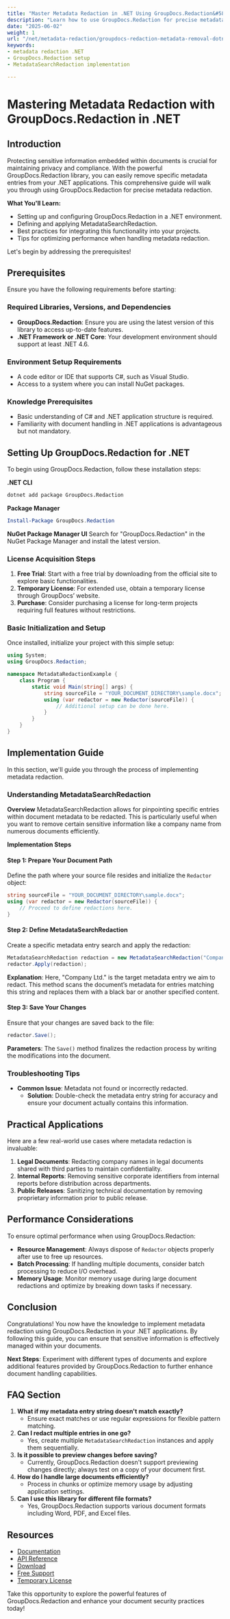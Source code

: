 ```yaml
---
title: "Master Metadata Redaction in .NET Using GroupDocs.Redaction&#58; A Comprehensive Guide"
description: "Learn how to use GroupDocs.Redaction for precise metadata removal in .NET applications. Follow this guide for easy setup and implementation."
date: "2025-06-02"
weight: 1
url: "/net/metadata-redaction/groupdocs-redaction-metadata-removal-dotnet/"
keywords:
- metadata redaction .NET
- GroupDocs.Redaction setup
- MetadataSearchRedaction implementation

---
```



# Mastering Metadata Redaction with GroupDocs.Redaction in .NET

## Introduction

Protecting sensitive information embedded within documents is crucial for maintaining privacy and compliance. With the powerful GroupDocs.Redaction library, you can easily remove specific metadata entries from your .NET applications. This comprehensive guide will walk you through using GroupDocs.Redaction for precise metadata redaction.

**What You'll Learn:**
- Setting up and configuring GroupDocs.Redaction in a .NET environment.
- Defining and applying MetadataSearchRedaction.
- Best practices for integrating this functionality into your projects.
- Tips for optimizing performance when handling metadata redaction.

Let's begin by addressing the prerequisites!

## Prerequisites

Ensure you have the following requirements before starting:

### Required Libraries, Versions, and Dependencies
- **GroupDocs.Redaction**: Ensure you are using the latest version of this library to access up-to-date features.
- **.NET Framework or .NET Core**: Your development environment should support at least .NET 4.6.

### Environment Setup Requirements
- A code editor or IDE that supports C#, such as Visual Studio.
- Access to a system where you can install NuGet packages.

### Knowledge Prerequisites
- Basic understanding of C# and .NET application structure is required.
- Familiarity with document handling in .NET applications is advantageous but not mandatory.

## Setting Up GroupDocs.Redaction for .NET

To begin using GroupDocs.Redaction, follow these installation steps:

**.NET CLI**
```bash
dotnet add package GroupDocs.Redaction
```

**Package Manager**
```powershell
Install-Package GroupDocs.Redaction
```

**NuGet Package Manager UI**
Search for "GroupDocs.Redaction" in the NuGet Package Manager and install the latest version.

### License Acquisition Steps

1. **Free Trial**: Start with a free trial by downloading from the official site to explore basic functionalities.
2. **Temporary License**: For extended use, obtain a temporary license through GroupDocs’ website.
3. **Purchase**: Consider purchasing a license for long-term projects requiring full features without restrictions.

### Basic Initialization and Setup

Once installed, initialize your project with this simple setup:

```csharp
using System;
using GroupDocs.Redaction;

namespace MetadataRedactionExample {
    class Program {
        static void Main(string[] args) {
            string sourceFile = "YOUR_DOCUMENT_DIRECTORY\sample.docx";
            using (var redactor = new Redactor(sourceFile)) {
                // Additional setup can be done here.
            }
        }
    }
}
```

## Implementation Guide

In this section, we'll guide you through the process of implementing metadata redaction.

### Understanding MetadataSearchRedaction

**Overview**
MetadataSearchRedaction allows for pinpointing specific entries within document metadata to be redacted. This is particularly useful when you want to remove certain sensitive information like a company name from numerous documents efficiently.

**Implementation Steps**

#### Step 1: Prepare Your Document Path
Define the path where your source file resides and initialize the `Redactor` object:
```csharp
string sourceFile = "YOUR_DOCUMENT_DIRECTORY\sample.docx";
using (var redactor = new Redactor(sourceFile)) {
    // Proceed to define redactions here.
}
```

#### Step 2: Define MetadataSearchRedaction
Create a specific metadata entry search and apply the redaction:
```csharp
MetadataSearchRedaction redaction = new MetadataSearchRedaction("Company Ltd.");
redactor.Apply(redaction);
```
**Explanation**: Here, "Company Ltd." is the target metadata entry we aim to redact. This method scans the document’s metadata for entries matching this string and replaces them with a black bar or another specified content.

#### Step 3: Save Your Changes
Ensure that your changes are saved back to the file:
```csharp
redactor.Save();
```
**Parameters**: The `Save()` method finalizes the redaction process by writing the modifications into the document.

### Troubleshooting Tips

- **Common Issue**: Metadata not found or incorrectly redacted.
  - **Solution**: Double-check the metadata entry string for accuracy and ensure your document actually contains this information.

## Practical Applications

Here are a few real-world use cases where metadata redaction is invaluable:

1. **Legal Documents**: Redacting company names in legal documents shared with third parties to maintain confidentiality.
2. **Internal Reports**: Removing sensitive corporate identifiers from internal reports before distribution across departments.
3. **Public Releases**: Sanitizing technical documentation by removing proprietary information prior to public release.

## Performance Considerations

To ensure optimal performance when using GroupDocs.Redaction:
- **Resource Management**: Always dispose of `Redactor` objects properly after use to free up resources.
- **Batch Processing**: If handling multiple documents, consider batch processing to reduce I/O overhead.
- **Memory Usage**: Monitor memory usage during large document redactions and optimize by breaking down tasks if necessary.

## Conclusion

Congratulations! You now have the knowledge to implement metadata redaction using GroupDocs.Redaction in your .NET applications. By following this guide, you can ensure that sensitive information is effectively managed within your documents. 

**Next Steps**: Experiment with different types of documents and explore additional features provided by GroupDocs.Redaction to further enhance document handling capabilities.

## FAQ Section

1. **What if my metadata entry string doesn't match exactly?**
   - Ensure exact matches or use regular expressions for flexible pattern matching.
2. **Can I redact multiple entries in one go?**
   - Yes, create multiple `MetadataSearchRedaction` instances and apply them sequentially.
3. **Is it possible to preview changes before saving?**
   - Currently, GroupDocs.Redaction doesn't support previewing changes directly; always test on a copy of your document first.
4. **How do I handle large documents efficiently?**
   - Process in chunks or optimize memory usage by adjusting application settings.
5. **Can I use this library for different file formats?**
   - Yes, GroupDocs.Redaction supports various document formats including Word, PDF, and Excel files.

## Resources
- [Documentation](https://docs.groupdocs.com/redaction/net/)
- [API Reference](https://reference.groupdocs.com/redaction/net)
- [Download](https://releases.groupdocs.com/redaction/net/)
- [Free Support](https://forum.groupdocs.com/c/redaction/10)
- [Temporary License](https://purchase.groupdocs.com/temporary-license/)

Take this opportunity to explore the powerful features of GroupDocs.Redaction and enhance your document security practices today!

